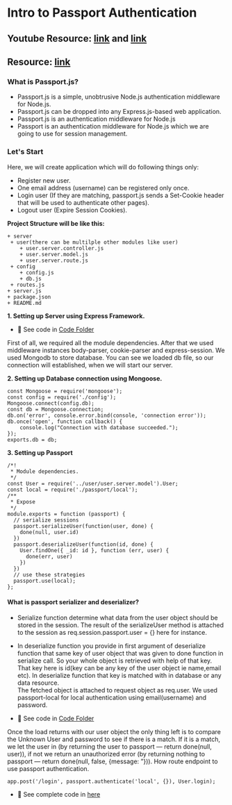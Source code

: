 # Intro to Passport Authentication

## Youtube Resource: [link](https://www.youtube.com/watch?v=-RCnNyD0L-s) and [link](https://www.youtube.com/watch?v=6FOq4cUdH8k) 

## Resource: [link](http://www.passportjs.org/docs/authenticate/)

### What is Passport.js?
- Passport.js is a simple, unobtrusive Node.js authentication middleware for Node.js.
- Passport.js can be dropped into any Express.js-based web application.
- Passport.js is an authentication middleware for Node.js
- Passport is an authentication middleware for Node.js which we are going to use for session management.

### Let's Start
Here, we will create application which will do following things only:
- Register new user.
- One email address (username) can be registered only once.
- Login user (If they are matching, passport.js sends a Set-Cookie header that will be used to authenticate other pages).
- Logout user (Expire Session Cookies).

**Project Structure will be like this:**
```
+ server
 + user(there can be multilple other modules like user)
    + user.server.controller.js
    + user.server.model.js
    + user.server.route.js
 + config
    + config.js
    + db.js
 + routes.js
+ server.js
+ package.json
+ README.md
```

**1. Setting up Server using Express Framework.**

- 📁 See code in [Code Folder](https://github.com/iampavangandhi/TheNodeCourse/tree/master/04%20Auth%20and%20Database/Auth%20Topic3/Code)


First of all, we required all the module dependencies. After that we used middleware instances body-parser, cookie-parser and express-session. We used Mongodb to store database. You can see we loaded db file, so our connection will established, when we will start our server.


**2. Setting up Database connection using Mongoose.**
```
const Mongoose = require('mongoose');
const config = require('./config');
Mongoose.connect(config.db);
const db = Mongoose.connection;
db.on('error', console.error.bind(console, 'connection error'));
db.once('open', function callback() {
    console.log("Connection with database succeeded.");
});
exports.db = db;
```

**3. Setting up Passport**
```
/*!
 * Module dependencies.
 */
const User = require('../user/user.server.model').User;
const local = require('./passport/local');
/**
 * Expose
 */
module.exports = function (passport) {
  // serialize sessions
  passport.serializeUser(function(user, done) {
    done(null, user.id)
  })
  passport.deserializeUser(function(id, done) {
    User.findOne({ _id: id }, function (err, user) {
      done(err, user)
    })
  })
  // use these strategies
  passport.use(local);
};
```

#### What is passport serializer and deserializer? 
- Serialize function determine what data from the user object should be stored in the session. The result of the serializeUser method is attached to the session as req.session.passport.user = {} here for instance.
- In deserialize function you provide in first argument of deserialize function that same key of user object that was given to done function in serialize call. So your whole object is retrieved with help of that key. That key here is id(key can be any key of the user object ie name,email etc). In deserialize function that key is matched with in database or any data resource. <br />
The fetched object is attached to request object as req.user. We used passport-local for local authentication using email(username) and password.

- 📁 See code in [Code Folder](https://github.com/iampavangandhi/TheNodeCourse/tree/master/04%20Auth%20and%20Database/Auth%20Topic3/Code)


Once the load returns with our user object the only thing left is to compare the Unknown User and password to see if there is a match. If it is a match, we let the user in (by returning the user to passport — return done(null, user)), if not we return an unauthorized error (by returning nothing to passport — return done(null, false, {message: ”})). How route endpoint to use passport authentication.

```
app.post('/login', passport.authenticate('local', {}), User.login);
```

- 📁 See complete code in [here](https://github.com/iampavangandhi/TheNodeCourse/tree/master/04%20Auth%20and%20Database/Auth%20Topic3/Code)
